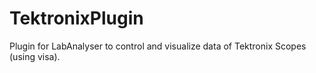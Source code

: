 # TektronixPlugin
Plugin for LabAnalyser to control and visualize data of Tektronix Scopes (using visa).
